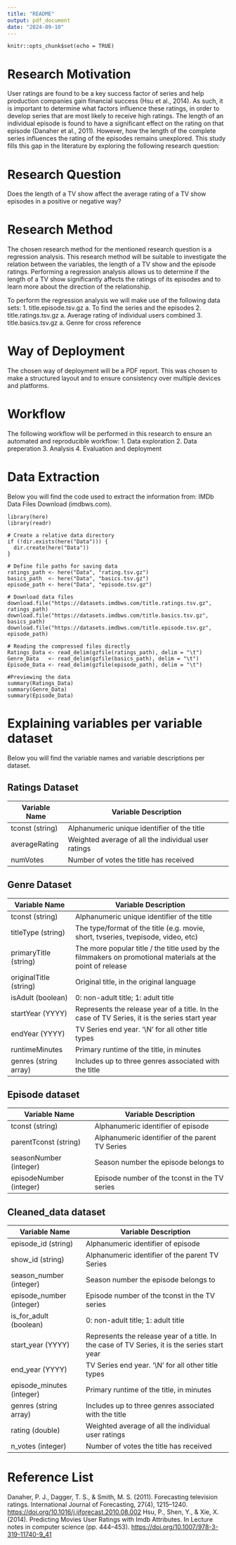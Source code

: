 ```yaml
---
title: "README"
output: pdf_document
date: "2024-09-10"
---
```


```{r setup, include=FALSE}
knitr::opts_chunk$set(echo = TRUE)
```
# Research Motivation
User ratings are found to be a key success factor of series and help production companies gain financial success (Hsu et al., 2014). As such, it is important to determine what factors influence these ratings, in order to develop series that are most likely to receive high ratings. The length of an individual episode is found to have a significant effect on the rating on that episode (Danaher et al., 2011). However, how the length of the complete series influences the rating of the episodes remains unexplored. This study fills this gap in the literature by exploring the following research question:

# Research Question

Does the length of a TV show affect the average rating of a TV show episodes in a positive or negative way?

# Research Method

The chosen research method for the mentioned research question is a regression analysis. This research method will be suitable to investigate the relation between the variables, the length of a TV show and the episode ratings. Performing a regression analysis allows us to determine if the length of a TV show significantly affects the ratings of its episodes and to learn more about the direction of the relationship.

To perform the regression analysis we will make use of the following data sets: 1. title.episode.tsv.gz a. To find the series and the episodes 2. title.ratings.tsv.gz a. Average rating of individual users combined 3. title.basics.tsv.gz a. Genre for cross reference

# Way of Deployment

The chosen way of deployment will be a PDF report. This was chosen to make a structured layout and to ensure consistency over multiple devices and platforms.

# Workflow

The following workflow will be performed in this research to ensure an automated and reproducible workflow: 1. Data exploration 2. Data preperation 3. Analysis 4. Evaluation and deployment

# Data Extraction

Below you will find the code used to extract the information from: IMDb Data Files Download (imdbws.com).

```{r Data Extraction, message=FALSE, warning=FALSE}
library(here)
library(readr)

# Create a relative data directory
if (!dir.exists(here("Data"))) {
  dir.create(here("Data"))
}

# Define file paths for saving data 
ratings_path <- here("Data", "rating.tsv.gz")
basics_path  <- here("Data", "basics.tsv.gz")
episode_path <- here("Data", "episode.tsv.gz")

# Download data files
download.file("https://datasets.imdbws.com/title.ratings.tsv.gz", ratings_path)
download.file("https://datasets.imdbws.com/title.basics.tsv.gz", basics_path)
download.file("https://datasets.imdbws.com/title.episode.tsv.gz", episode_path)

# Reading the compressed files directly
Ratings_Data <- read_delim(gzfile(ratings_path), delim = "\t")
Genre_Data   <- read_delim(gzfile(basics_path), delim = "\t")
Episode_Data <- read_delim(gzfile(episode_path), delim = "\t")

#Previewing the data
summary(Ratings_Data)
summary(Genre_Data)
summary(Episode_Data)
```

# Explaining variables per variable dataset

Below you will find the variable names and variable descriptions per dataset.

## Ratings Dataset

| Variable Name   | Variable Description                                |
|-----------------|-----------------------------------------------------|
| tconst (string) | Alphanumeric unique identifier of the title         |
| averageRating   | Weighted average of all the individual user ratings |
| numVotes        | Number of votes the title has received              |

## Genre Dataset

| Variable Name          | Variable Description                                                                                       |
|------------------------|------------------------------------------------------------------------------------------------------------|
| tconst (string)        | Alphanumeric unique identifier of the title                                                                |
| titleType (string)     | The type/format of the title (e.g. movie, short, tvseries, tvepisode, video, etc)                          |
| primaryTitle (string)  | The more popular title / the title used by the filmmakers on promotional materials at the point of release |
| originalTitle (string) | Original title, in the original language                                                                   |
| isAdult (boolean)      | 0: non-adult title; 1: adult title                                                                         |
| startYear (YYYY)       | Represents the release year of a title. In the case of TV Series, it is the series start year              |
| endYear (YYYY)         | TV Series end year. ‘\\N’ for all other title types                                                        |
| runtimeMinutes         | Primary runtime of the title, in minutes                                                                   |
| genres (string array)  | Includes up to three genres associated with the title                                                      |

## Episode dataset

| Variable Name           | Variable Description                            |
|-------------------------|-------------------------------------------------|
| tconst (string)         | Alphanumeric identifier of episode              |
| parentTconst (string)   | Alphanumeric identifier of the parent TV Series |
| seasonNumber (integer)  | Season number the episode belongs to            |
| episodeNumber (integer) | Episode number of the tconst in the TV series   |

## Cleaned_data dataset

| Variable Name             | Variable Description                                                                          |
|---------------------------|-----------------------------------------------------------------------------------------------|
| episode_id (string)       | Alphanumeric identifier of episode                                                            |
| show_id (string)          | Alphanumeric identifier of the parent TV Series                                               |
| season_number (integer)   | Season number the episode belongs to                                                          |
| episode_number (integer)  | Episode number of the tconst in the TV series                                                 |
| is_for_adult (boolean)    |  0: non-adult title; 1: adult title                                                           |
| start_year (YYYY)         | Represents the release year of a title. In the case of TV Series, it is the series start year |
| end_year (YYYY)           | TV Series end year. ‘\\N’ for all other title types                                           |
| episode_minutes (integer) | Primary runtime of the title, in minutes                                                      |
| genres (string array)     | Includes up to three genres associated with the title                                         |
| rating (double)           | Weighted average of all the individual user ratings                                           |
| n_votes (integer)         | Number of votes the title has received                                                        |

# Reference List
Danaher, P. J., Dagger, T. S., & Smith, M. S. (2011). Forecasting television ratings. International Journal of Forecasting, 27(4), 1215–1240. https://doi.org/10.1016/j.ijforecast.2010.08.002
Hsu, P., Shen, Y., & Xie, X. (2014). Predicting Movies User Ratings with Imdb Attributes. In Lecture notes in computer science (pp. 444–453). https://doi.org/10.1007/978-3-319-11740-9_41
